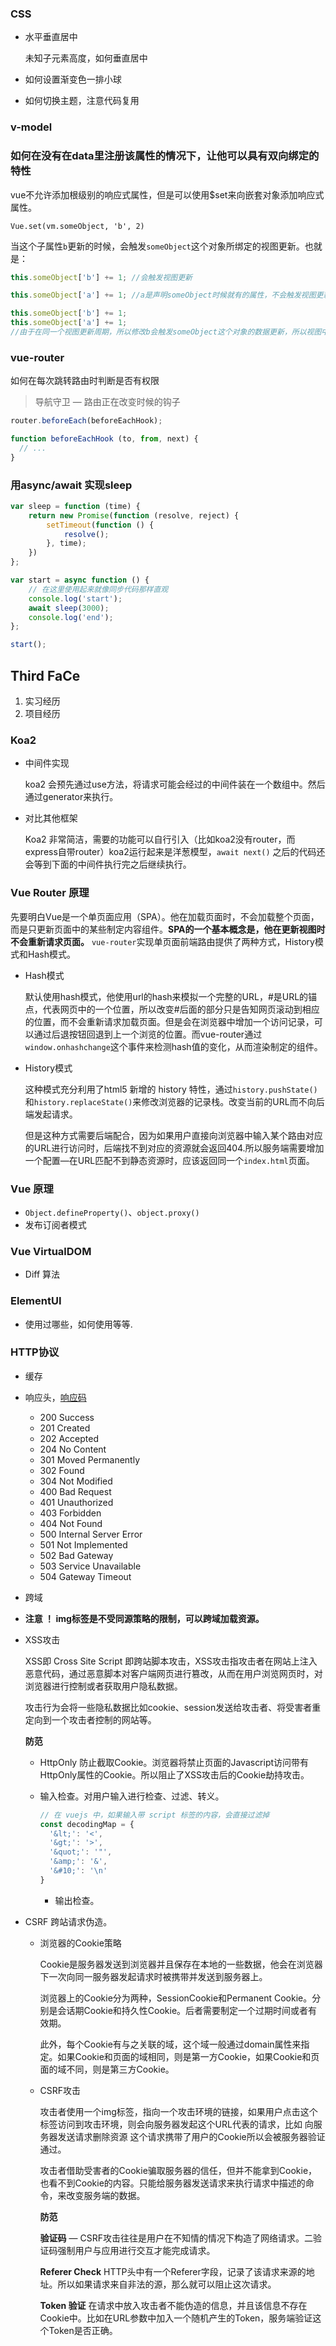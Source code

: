 ### CSS 

- 水平垂直居中

  未知子元素高度，如何垂直居中

- 如何设置渐变色一排小球
- 如何切换主题，注意代码复用

### v-model

### 如何在没有在data里注册该属性的情况下，让他可以具有双向绑定的特性

vue不允许添加根级别的响应式属性，但是可以使用$set来向嵌套对象添加响应式属性。

`Vue.set(vm.someObject, 'b', 2)` 

当这个子属性`b`更新的时候，会触发`someObject`这个对象所绑定的视图更新。也就是：

```js
this.someObject['b'] += 1; //会触发视图更新

this.someObject['a'] += 1; //a是声明someObject时候就有的属性，不会触发视图更新

this.someObject['b'] += 1;
this.someObject['a'] += 1;
//由于在同一个视图更新周期，所以修改b会触发someObject这个对象的数据更新，所以视图中的someObject.a也会更新
```



### vue-router

如何在每次跳转路由时判断是否有权限

> 导航守卫 — 路由正在改变时候的钩子

```javascript
router.beforeEach(beforeEachHook);

function beforeEachHook (to, from, next) {
  // ...
}
```

### 用async/await 实现sleep

```javascript
var sleep = function (time) {
    return new Promise(function (resolve, reject) {
        setTimeout(function () {
            resolve();
        }, time);
    })
};

var start = async function () {
    // 在这里使用起来就像同步代码那样直观
    console.log('start');
    await sleep(3000);
    console.log('end');
};

start();
```

## Third FaCe

1. 实习经历
2. 项目经历

### Koa2

- 中间件实现

  koa2 会预先通过use方法，将请求可能会经过的中间件装在一个数组中。然后通过generator来执行。

- 对比其他框架

  Koa2 非常简洁，需要的功能可以自行引入（比如koa2没有router，而express自带router）koa2运行起来是洋葱模型，`await next()` 之后的代码还会等到下面的中间件执行完之后继续执行。

### Vue Router 原理

​	先要明白Vue是一个单页面应用（SPA）。他在加载页面时，不会加载整个页面，而是只更新页面中的某些制定内容组件。**SPA的一个基本概念是，他在更新视图时不会重新请求页面。** `vue-router`实现单页面前端路由提供了两种方式，History模式和Hash模式。

- Hash模式

  默认使用hash模式，他使用url的hash来模拟一个完整的URL，#是URL的锚点，代表网页中的一个位置，所以改变#后面的部分只是告知网页滚动到相应的位置，而不会重新请求加载页面。但是会在浏览器中增加一个访问记录，可以通过后退按钮回退到上一个浏览的位置。而vue-router通过`window.onhashchange`这个事件来检测hash值的变化，从而渲染制定的组件。

- History模式

  这种模式充分利用了html5 新增的 history 特性，通过`history.pushState()`和`history.replaceState()`来修改浏览器的记录栈。改变当前的URL而不向后端发起请求。

  但是这种方式需要后端配合，因为如果用户直接向浏览器中输入某个路由对应的URL进行访问时，后端找不到对应的资源就会返回404.所以服务端需要增加一个配置—在URL匹配不到静态资源时，应该返回同一个`index.html`页面。

### Vue 原理

- `Object.defineProperty()`、`object.proxy()`
- 发布订阅者模式

### Vue VirtualDOM

- Diff 算法

### ElementUI 

- 使用过哪些，如何使用等等.

### HTTP协议

- 缓存

- 响应头，[响应码](https://developer.mozilla.org/zh-CN/docs/Web/HTTP/Status)

  - 200 Success
  - 201 Created
  - 202 Accepted
  - 204 No Content
  - 301 Moved Permanently
  - 302 Found
  - 304 Not Modified
  - 400 Bad Request
  - 401 Unauthorized
  - 403 Forbidden
  - 404 Not Found
  - 500 Internal Server Error
  - 501 Not Implemented
  - 502 Bad Gateway
  - 503 Service Unavailable
  - 504 Gateway Timeout

- 跨域

- **注意 ！ img标签是不受同源策略的限制，可以跨域加载资源。**

- XSS攻击

  XSS即 Cross Site Script 即跨站脚本攻击，XSS攻击指攻击者在网站上注入恶意代码，通过恶意脚本对客户端网页进行篡改，从而在用户浏览网页时，对浏览器进行控制或者获取用户隐私数据。

  攻击行为会将一些隐私数据比如cookie、session发送给攻击者、将受害者重定向到一个攻击者控制的网站等。

  **防范** 

  - HttpOnly 防止截取Cookie。浏览器将禁止页面的Javascript访问带有HttpOnly属性的Cookie。所以阻止了XSS攻击后的Cookie劫持攻击。

  - 输入检查。对用户输入进行检查、过滤、转义。

    ```js
    // 在 vuejs 中，如果输入带 script 标签的内容，会直接过滤掉
    const decodingMap = {
      '&lt;': '<',
      '&gt;': '>',
      '&quot;': '"',
      '&amp;': '&',
      '&#10;': '\n'
    }
    ```

    - 输出检查。

- CSRF 跨站请求伪造。

  - 浏览器的Cookie策略

    Cookie是服务器发送到浏览器并且保存在本地的一些数据，他会在浏览器下一次向同一服务器发起请求时被携带并发送到服务器上。

    浏览器上的Cookie分为两种，SessionCookie和Permanent Cookie。分别是会话期Cookie和持久性Cookie。后者需要制定一个过期时间或者有效期。

    此外，每个Cookie有与之关联的域，这个域一般通过domain属性来指定。如果Cookie和页面的域相同，则是第一方Cookie，如果Cookie和页面的域不同，则是第三方Cookie。

  - CSRF攻击

    攻击者使用一个img标签，指向一个攻击环境的链接，如果用户点击这个标签访问到攻击环境，则会向服务器发起这个URL代表的请求，比如 向服务器发送请求删除资源 这个请求携带了用户的Cookie所以会被服务器验证通过。

    攻击者借助受害者的Cookie骗取服务器的信任，但并不能拿到Cookie，也看不到Cookie的内容。只能给服务器发送请求来执行请求中描述的命令，来改变服务端的数据。

    **防范** 

    **验证码** — CSRF攻击往往是用户在不知情的情况下构造了网络请求。二验证码强制用户与应用进行交互才能完成请求。

    **Referer Check** HTTP头中有一个Referer字段，记录了该请求来源的地址。所以如果请求来自非法的源，那么就可以阻止这次请求。

    **Token 验证** 在请求中放入攻击者不能伪造的信息，并且该信息不存在Cookie中。比如在URL参数中加入一个随机产生的Token，服务端验证这个Token是否正确。